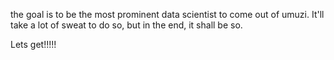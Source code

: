 the goal is to be the most prominent data scientist to come out of umuzi. 
It'll take a lot of sweat to do so, but in the end, it shall be so.

Lets get!!!!!
